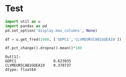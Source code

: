 # Test

```python
import util as u
import pandas as pd
pd.set_option('display.max_columns', None)
```

```python
df = u.get_fred(1980, ['GDPC1','CLVMEURSCAB1GQEA19'])
```

```python
df.pct_change().dropna().mean()*100
```

```text
Out[1]: 
GDPC1                 0.623935
CLVMEURSCAB1GQEA19    0.378737
dtype: float64
```














